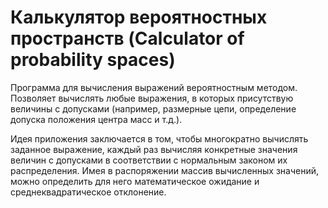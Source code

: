 # Калькулятор вероятностных пространств (Calculator of probability spaces)

Программа для вычисления выражений вероятностным методом. Позволяет вычислять любые выражения, в которых присутствую величины с допусками (например, размерные цепи, определение допуска положения центра масс и т.д.).

Идея приложения заключается в том, чтобы многократно вычислять заданное выражение, каждый раз вычисляя конкретные значения величин с допусками в соответствии с нормальным законом их распределения. Имея в распоряжении массив вычисленных значений, можно определить для него математическое ожидание и среднеквадратическое отклонение.